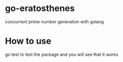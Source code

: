 go-eratosthenes
===============

concurrent prime number generation with golang

How to use
===============

  go test
to test the package and you will see that it works
